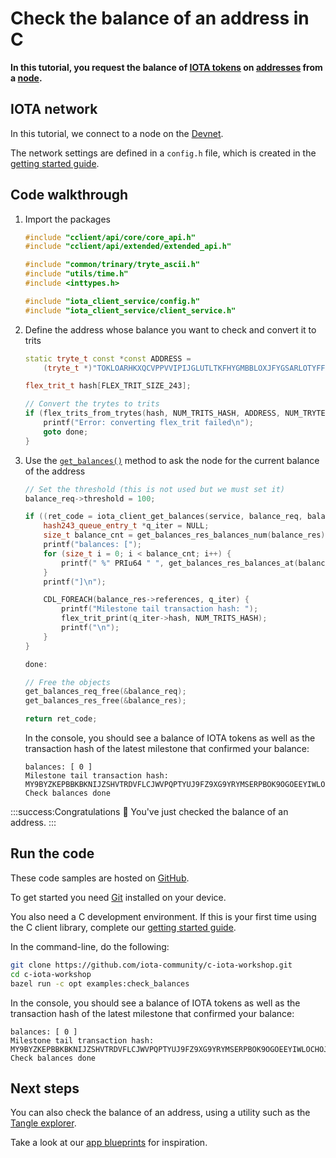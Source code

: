 # Check the balance of an address in C

**In this tutorial, you request the balance of [IOTA tokens](root://getting-started/0.1/clients/token.md) on [addresses](root://getting-started/0.1/clients/addresses.md) from a [node](root://getting-started/0.1/network/nodes.md).**

## IOTA network

In this tutorial, we connect to a node on the [Devnet](root://getting-started/0.1/network/iota-networks.md#devnet).

The network settings are defined in a `config.h` file, which is created in the [getting started guide](root://client-libraries/1.0/getting-started/c-quickstart.md).

## Code walkthrough

1. Import the packages

    ```cpp
    #include "cclient/api/core/core_api.h"
    #include "cclient/api/extended/extended_api.h"

    #include "common/trinary/tryte_ascii.h"
    #include "utils/time.h"
    #include <inttypes.h>

    #include "iota_client_service/config.h"
    #include "iota_client_service/client_service.h"
    ```

2. Define the address whose balance you want to check and convert it to trits

    ```cpp
    static tryte_t const *const ADDRESS =
        (tryte_t *)"TOKLOARHKXQCVPPVVIPIJGLUTLTKFHYGMBBLOXJFYGSARLOTYFFSDZNYCOBOCNPGRMJWZCQBNOROUCE9G";

    flex_trit_t hash[FLEX_TRIT_SIZE_243];

    // Convert the trytes to trits
    if (flex_trits_from_trytes(hash, NUM_TRITS_HASH, ADDRESS, NUM_TRYTES_HASH, NUM_TRYTES_HASH) == 0) {
        printf("Error: converting flex_trit failed\n");
        goto done;
    }
    ```

3. Use the [`get_balances()`](https://github.com/iotaledger/entangled/blob/develop/cclient/api/core/get_balances.h) method to ask the node for the current balance of the address

    ```cpp
    // Set the threshold (this is not used but we must set it)
    balance_req->threshold = 100;

    if ((ret_code = iota_client_get_balances(service, balance_req, balance_res)) == RC_OK) {
        hash243_queue_entry_t *q_iter = NULL;
        size_t balance_cnt = get_balances_res_balances_num(balance_res);
        printf("balances: [");
        for (size_t i = 0; i < balance_cnt; i++) {
            printf(" %" PRIu64 " ", get_balances_res_balances_at(balance_res, i));
        }
        printf("]\n");

        CDL_FOREACH(balance_res->references, q_iter) {
            printf("Milestone tail transaction hash: ");
            flex_trit_print(q_iter->hash, NUM_TRITS_HASH);
            printf("\n");
        }
    }

    done:

    // Free the objects
    get_balances_req_free(&balance_req);
    get_balances_res_free(&balance_res);

    return ret_code;
    ```

    In the console, you should see a balance of IOTA tokens as well as the transaction hash of the latest milestone that confirmed your balance:

    ```
    balances: [ 0 ]
    Milestone tail transaction hash: MY9BYZKEPBBKBKNIJZSHVTRDVFLCJWVPQPTYUJ9FZ9XG9YRYMSERPBOK9OGOEEYIWLOCHOJNLRKIXW999
    Check balances done
    ```

:::success:Congratulations :tada:
You've just checked the balance of an address.
:::

## Run the code

These code samples are hosted on [GitHub](https://github.com/iota-community/c-iota-workshop).

To get started you need [Git](https://git-scm.com/book/en/v2/Getting-Started-Installing-Git) installed on your device.

You also need a C development environment. If this is your first time using the C client library, complete our [getting started guide](root://client-libraries/1.0/getting-started/c-quickstart.md).

In the command-line, do the following:

```bash
git clone https://github.com/iota-community/c-iota-workshop.git
cd c-iota-workshop
bazel run -c opt examples:check_balances
```

In the console, you should see a balance of IOTA tokens as well as the transaction hash of the latest milestone that confirmed your balance:

```
balances: [ 0 ]
Milestone tail transaction hash: MY9BYZKEPBBKBKNIJZSHVTRDVFLCJWVPQPTYUJ9FZ9XG9YRYMSERPBOK9OGOEEYIWLOCHOJNLRKIXW999
Check balances done
```

## Next steps

You can also check the balance of an address, using a utility such as the [Tangle explorer](https://utils.iota.org).

Take a look at our [app blueprints](root://blueprints/0.1/introduction/overview.md) for inspiration.